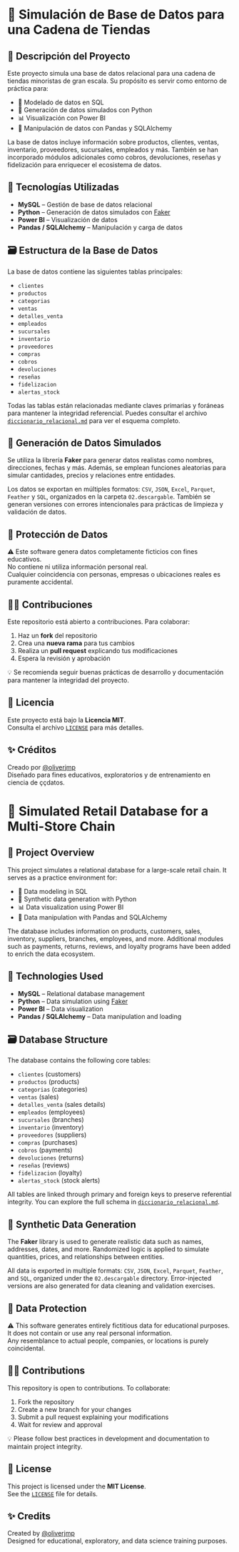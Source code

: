 # 🛒 Simulación de Base de Datos para una Cadena de Tiendas

## 📌 Descripción del Proyecto

Este proyecto simula una base de datos relacional para una cadena de tiendas minoristas de gran escala. Su propósito es servir como entorno de práctica para:

- 📐 Modelado de datos en SQL
- 🐍 Generación de datos simulados con Python
- 📊 Visualización con Power BI
- 🧮 Manipulación de datos con Pandas y SQLAlchemy

La base de datos incluye información sobre productos, clientes, ventas, inventario, proveedores, sucursales, empleados y más. También se han incorporado módulos adicionales como cobros, devoluciones, reseñas y fidelización para enriquecer el ecosistema de datos.

## 🧰 Tecnologías Utilizadas

- **MySQL** – Gestión de base de datos relacional
- **Python** – Generación de datos simulados con [Faker](https://faker.readthedocs.io/)
- **Power BI** – Visualización de datos
- **Pandas / SQLAlchemy** – Manipulación y carga de datos

## 🗃️ Estructura de la Base de Datos

La base de datos contiene las siguientes tablas principales:

- `clientes`
- `productos`
- `categorias`
- `ventas`
- `detalles_venta`
- `empleados`
- `sucursales`
- `inventario`
- `proveedores`
- `compras`
- `cobros`
- `devoluciones`
- `reseñas`
- `fidelizacion`
- `alertas_stock`

Todas las tablas están relacionadas mediante claves primarias y foráneas para mantener la integridad referencial. Puedes consultar el archivo [`diccionario_relacional.md`](https://github.com/oliverjmp/DatacrafterPython/blob/main/diccionario_relacional.md) para ver el esquema completo.

## 🧪 Generación de Datos Simulados

Se utiliza la librería **Faker** para generar datos realistas como nombres, direcciones, fechas y más. Además, se emplean funciones aleatorias para simular cantidades, precios y relaciones entre entidades.

Los datos se exportan en múltiples formatos: `CSV`, `JSON`, `Excel`, `Parquet`, `Feather` y `SQL`, organizados en la carpeta `02.descargable`. También se generan versiones con errores intencionales para prácticas de limpieza y validación de datos.

## 🔐 Protección de Datos

⚠️ Este software genera datos completamente ficticios con fines educativos.  
No contiene ni utiliza información personal real.  
Cualquier coincidencia con personas, empresas o ubicaciones reales es puramente accidental.

## 🧑‍💻 Contribuciones

Este repositorio está abierto a contribuciones. Para colaborar:

1. Haz un **fork** del repositorio  
2. Crea una **nueva rama** para tus cambios  
3. Realiza un **pull request** explicando tus modificaciones  
4. Espera la revisión y aprobación

💡 Se recomienda seguir buenas prácticas de desarrollo y documentación para mantener la integridad del proyecto.

## 📄 Licencia

Este proyecto está bajo la **Licencia MIT**.  
Consulta el archivo [`LICENSE`](https://github.com/oliverjmp/DatacrafterPython/blob/main/LICENSE) para más detalles.

## ✨ Créditos

Creado por [@oliverjmp](https://github.com/oliverjmp)  
Diseñado para fines educativos, exploratorios y de entrenamiento en ciencia de ççdatos.

# 🛒 Simulated Retail Database for a Multi-Store Chain

## 📌 Project Overview

This project simulates a relational database for a large-scale retail chain. It serves as a practice environment for:

- 📐 Data modeling in SQL  
- 🐍 Synthetic data generation with Python  
- 📊 Data visualization using Power BI  
- 🧮 Data manipulation with Pandas and SQLAlchemy  

The database includes information on products, customers, sales, inventory, suppliers, branches, employees, and more. Additional modules such as payments, returns, reviews, and loyalty programs have been added to enrich the data ecosystem.

## 🧰 Technologies Used

- **MySQL** – Relational database management  
- **Python** – Data simulation using [Faker](https://faker.readthedocs.io/)  
- **Power BI** – Data visualization  
- **Pandas / SQLAlchemy** – Data manipulation and loading  

## 🗃️ Database Structure

The database contains the following core tables:

- `clientes` (customers)  
- `productos` (products)  
- `categorias` (categories)  
- `ventas` (sales)  
- `detalles_venta` (sales details)  
- `empleados` (employees)  
- `sucursales` (branches)  
- `inventario` (inventory)  
- `proveedores` (suppliers)  
- `compras` (purchases)  
- `cobros` (payments)  
- `devoluciones` (returns)  
- `reseñas` (reviews)  
- `fidelizacion` (loyalty)  
- `alertas_stock` (stock alerts)  

All tables are linked through primary and foreign keys to preserve referential integrity. You can explore the full schema in [`diccionario_relacional.md`](https://github.com/oliverjmp/DatacrafterPython/blob/main/diccionario_relacional.md).

## 🧪 Synthetic Data Generation

The **Faker** library is used to generate realistic data such as names, addresses, dates, and more. Randomized logic is applied to simulate quantities, prices, and relationships between entities.

All data is exported in multiple formats: `CSV`, `JSON`, `Excel`, `Parquet`, `Feather`, and `SQL`, organized under the `02.descargable` directory. Error-injected versions are also generated for data cleaning and validation exercises.

## 🔐 Data Protection

⚠️ This software generates entirely fictitious data for educational purposes.  
It does not contain or use any real personal information.  
Any resemblance to actual people, companies, or locations is purely coincidental.

## 🧑‍💻 Contributions

This repository is open to contributions. To collaborate:

1. Fork the repository  
2. Create a new branch for your changes  
3. Submit a pull request explaining your modifications  
4. Wait for review and approval  

💡 Please follow best practices in development and documentation to maintain project integrity.

## 📄 License

This project is licensed under the **MIT License**.  
See the [`LICENSE`](https://github.com/oliverjmp/DatacrafterPython/blob/main/LICENSE) file for details.

## ✨ Credits

Created by [@oliverjmp](https://github.com/oliverjmp)  
Designed for educational, exploratory, and data science training purposes.

